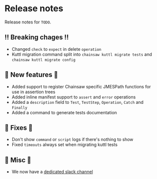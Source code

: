 # Release notes

Release notes for `TODO`.

<!--

## :sparkles: UI changes :sparkles:

## :star: Examples :star:

## :boat: Tutorials :boat:

## :books: Docs :books:
-->

## :bangbang: Breaking chages :bangbang:

- Changed `check` to `expect` in delete `operation`
- Kuttl migration command split into `chainsaw kuttl migrate tests` and `chainsaw kuttl migrate config`

## :dizzy: New features :dizzy:

- Added support to register Chainsaw specific JMESPath functions for use in assertion trees
- Added inline manifest support to `assert` and `error` operations
- Added a `description` field to `Test`, `TestStep`, `Operation`, `Catch` and `Finally`
- Added a command to generate tests documentation

## :wrench: Fixes :wrench:

- Don't show `command` or `script` logs if there's nothing to show
- Fixed `timeouts` always set when migrating kuttl tests

## :guitar: Misc :guitar:

- We now have a [dedicated slack channel](https://kubernetes.slack.com/archives/C067LUFL43U)